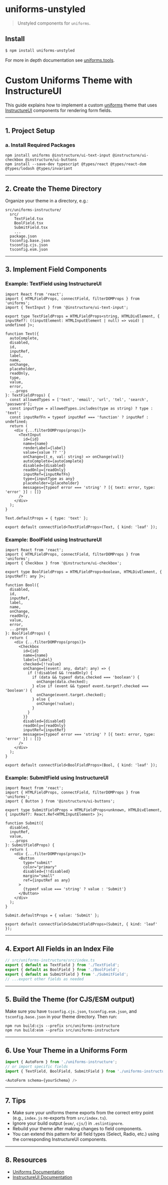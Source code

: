 # uniforms-unstyled

> Unstyled components for `uniforms`.

## Install

```sh
$ npm install uniforms-unstyled
```

For more in depth documentation see [uniforms.tools](https://uniforms.tools).

# Custom Uniforms Theme with InstructureUI

This guide explains how to implement a custom [uniforms](https://uniforms.tools/) theme that uses [InstructureUI](https://instructure.design/) components for rendering form fields.

---

## 1. Project Setup

### a. Install Required Packages

```
npm install uniforms @instructure/ui-text-input @instructure/ui-checkbox @instructure/ui-buttons
npm install --save-dev typescript @types/react @types/react-dom @types/lodash @types/invariant
```

---

## 2. Create the Theme Directory

Organize your theme in a directory, e.g.:

```
src/uniforms-instructure/
  src/
    TextField.tsx
    BoolField.tsx
    SubmitField.tsx
    ...
  package.json
  tsconfig.base.json
  tsconfig.cjs.json
  tsconfig.esm.json
```

---

## 3. Implement Field Components

### Example: TextField using InstructureUI

```tsx
import React from 'react';
import { HTMLFieldProps, connectField, filterDOMProps } from 'uniforms';
import { TextInput } from '@instructure/ui-text-input';

export type TextFieldProps = HTMLFieldProps<string, HTMLDivElement, { inputRef?: ((inputElement: HTMLInputElement | null) => void) | undefined }>;

function Text({
  autoComplete,
  disabled,
  id,
  inputRef,
  label,
  name,
  onChange,
  placeholder,
  readOnly,
  type,
  value,
  error,
  ...props
}: TextFieldProps) {
  const allowedTypes = ['text', 'email', 'url', 'tel', 'search', 'password'];
  const inputType = allowedTypes.includes(type as string) ? type : 'text';
  const inputRefFn = typeof inputRef === 'function' ? inputRef : undefined;
  return (
    <div {...filterDOMProps(props)}>
      <TextInput
        id={id}
        name={name}
        renderLabel={label}
        value={value ?? ''}
        onChange={(_e, val: string) => onChange(val)}
        autoComplete={autoComplete}
        disabled={disabled}
        readOnly={readOnly}
        inputRef={inputRefFn}
        type={inputType as any}
        placeholder={placeholder}
        messages={typeof error === 'string' ? [{ text: error, type: 'error' }] : []}
      />
    </div>
  );
}

Text.defaultProps = { type: 'text' };

export default connectField<TextFieldProps>(Text, { kind: 'leaf' });
```

### Example: BoolField using InstructureUI

```tsx
import React from 'react';
import { HTMLFieldProps, connectField, filterDOMProps } from 'uniforms';
import { Checkbox } from '@instructure/ui-checkbox';

export type BoolFieldProps = HTMLFieldProps<boolean, HTMLDivElement, { inputRef?: any }>;

function Bool({
  disabled,
  id,
  inputRef,
  label,
  name,
  onChange,
  readOnly,
  value,
  error,
  ...props
}: BoolFieldProps) {
  return (
    <div {...filterDOMProps(props)}>
      <Checkbox
        id={id}
        name={name}
        label={label}
        checked={!!value}
        onChange={(event: any, data?: any) => {
          if (!disabled && !readOnly) {
            if (data && typeof data.checked === 'boolean') {
              onChange(data.checked);
            } else if (event && typeof event.target?.checked === 'boolean') {
              onChange(event.target.checked);
            } else {
              onChange(!value);
            }
          }
        }}
        disabled={disabled}
        readOnly={readOnly}
        inputRef={inputRef}
        messages={typeof error === 'string' ? [{ text: error, type: 'error' }] : []}
      />
    </div>
  );
}

export default connectField<BoolFieldProps>(Bool, { kind: 'leaf' });
```

### Example: SubmitField using InstructureUI

```tsx
import React from 'react';
import { HTMLFieldProps, connectField, filterDOMProps } from 'uniforms';
import { Button } from '@instructure/ui-buttons';

export type SubmitFieldProps = HTMLFieldProps<unknown, HTMLDivElement, { inputRef?: React.Ref<HTMLInputElement> }>;

function Submit({
  disabled,
  inputRef,
  value,
  ...props
}: SubmitFieldProps) {
  return (
    <div {...filterDOMProps(props)}>
      <Button
        type="submit"
        color="primary"
        disabled={!!disabled}
        margin="small"
        ref={inputRef as any}
      >
        {typeof value === 'string' ? value : 'Submit'}
      </Button>
    </div>
  );
}

Submit.defaultProps = { value: 'Submit' };

export default connectField<SubmitFieldProps>(Submit, { kind: 'leaf' });
```

---

## 4. Export All Fields in an Index File

```ts
// src/uniforms-instructure/src/index.ts
export { default as TextField } from './TextField';
export { default as BoolField } from './BoolField';
export { default as SubmitField } from './SubmitField';
// ...export other fields as needed
```

---

## 5. Build the Theme (for CJS/ESM output)

Make sure you have `tsconfig.cjs.json`, `tsconfig.esm.json`, and `tsconfig.base.json` in your theme directory. Then run:

```
npm run build:cjs --prefix src/uniforms-instructure
npm run build:esm --prefix src/uniforms-instructure
```

---

## 6. Use Your Theme in a Uniforms Form

```js
import { AutoForm } from './uniforms-instructure';
// or import specific fields
import { TextField, BoolField, SubmitField } from './uniforms-instructure';

<AutoForm schema={yourSchema} />
```

---

## 7. Tips
- Make sure your uniforms theme exports from the correct entry point (e.g., `index.js` re-exports from `src/index.ts`).
- Ignore your build output (`esm/`, `cjs/`) in `.eslintignore`.
- Rebuild your theme after making changes to field components.
- You can extend this pattern for all field types (Select, Radio, etc.) using the corresponding InstructureUI components.

---

## 8. Resources
- [Uniforms Documentation](https://uniforms.tools/docs/)
- [InstructureUI Documentation](https://instructure.design/)
